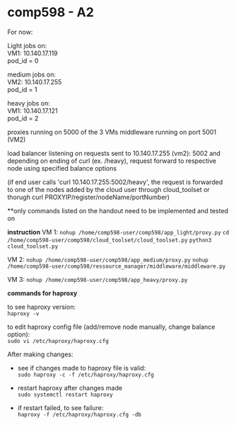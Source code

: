 # comp598 - A2

For now:

Light jobs on:   
VM1: 10.140.17.119    
pod_id = 0   

medium jobs on:     
VM2: 10.140.17.255   
pod_id = 1   

heavy jobs on:     
VM1: 10.140.17.121  
pod_id = 2  

proxies running on 5000 of the 3 VMs
middleware running on port 5001 (VM2)

load balancer listening on requests sent to 10.140.17.255 (vm2): 5002 and depending on ending of curl (ex. /heavy), request forward to respective node using specified balance options

(if end user calls 'curl 10.140.17.255:5002/heavy', the request is forwarded to one of the nodes added by the cloud user through cloud_toolset or thorugh curl PROXYIP/register/nodeName/portNumber)

**only commands listed on the handout need to be implemented and tested on

**instruction**
VM 1: 
```nohup /home/comp598-user/comp598/app_light/proxy.py```
```cd /home/comp598-user/comp598/cloud_toolset/cloud_toolset.py```
```python3 cloud_toolset.py```

VM 2:
```nohup /home/comp598-user/comp598/app_medium/proxy.py```
```nohup /home/comp598-user/comp598/ressource_manager/middleware/middleware.py```

VM 3: 
```nohup /home/comp598-user/comp598/app_heavy/proxy.py```

**commands for haproxy**

to see haproxy version:  
`haproxy -v`

to edit haproxy config file (add/remove node manually, change balance option):  
`sudo vi /etc/haproxy/haproxy.cfg`

After making changes: 
- see if changes made to haproxy file is valid:  
`sudo haproxy -c -f /etc/haproxy/haproxy.cfg`

- restart haproxy after changes made  
`sudo systemctl restart haproxy`

- if restart failed, to see failure:  
`haproxy -f /etc/haproxy/haproxy.cfg -db`
